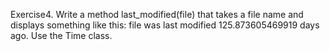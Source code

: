 Exercise4. Write a method last_modified(file) that takes a file name and displays something like this: file was last modified 125.873605469919 days ago. Use the Time class.